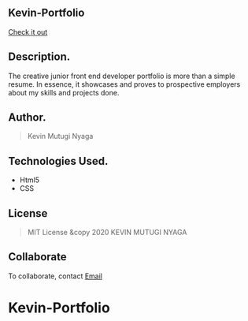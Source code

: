 ## Kevin-Portfolio
[Check it out](https://github.com/MutugiNyaga/Kevin-Portfolio.git/)

## Description.
The creative junior front end developer portfolio is more than a simple resume. 
In essence, it showcases  and proves to prospective employers about my skills and projects done.


## Author.
 > Kevin Mutugi Nyaga



## Technologies Used.
  * Html5
  * CSS
 


## License
> MIT License &copy 2020 KEVIN MUTUGI NYAGA 

## Collaborate
To collaborate, contact [Email](kelmut19@gmail.com)
# Kevin-Portfolio
